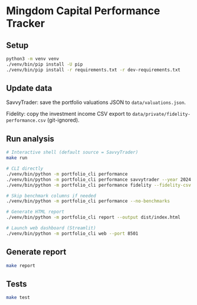 # Mingdom Capital Performance Tracker

## Setup

```bash
python3 -m venv venv
./venv/bin/pip install -U pip
./venv/bin/pip install -r requirements.txt -r dev-requirements.txt
```

## Update data

SavvyTrader: save the portfolio valuations JSON to `data/valuations.json`.

Fidelity: copy the investment income CSV export to `data/private/fidelity-performance.csv` (git-ignored).

## Run analysis

```bash
# Interactive shell (default source = SavvyTrader)
make run

# CLI directly
./venv/bin/python -m portfolio_cli performance
./venv/bin/python -m portfolio_cli performance savvytrader --year 2024
./venv/bin/python -m portfolio_cli performance fidelity --fidelity-csv data/private/fidelity-performance.csv

# Skip benchmark columns if needed
./venv/bin/python -m portfolio_cli performance --no-benchmarks

# Generate HTML report
./venv/bin/python -m portfolio_cli report --output dist/index.html

# Launch web dashboard (Streamlit)
./venv/bin/python -m portfolio_cli web --port 8501
```

## Generate report

```bash
make report
```

## Tests

```bash
make test
```
